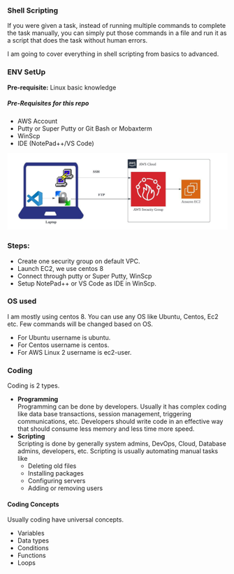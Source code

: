 ### Shell Scripting
 
If you were given a task, instead of running multiple commands to complete the task manually, you can simply put those commands in a file and run it as a script that does the task without human errors.

I am going to cover everything in shell scripting from basics to advanced.

### ENV SetUp

**Pre-requisite:** Linux basic knowledge

##### Pre-Requisites for this repo

* AWS Account
* Putty or Super Putty or Git Bash or Mobaxterm
* WinScp
* IDE (NotePad++/VS Code)

![alt text](setup.jpeg)


### **Steps:**

* Create one security group on default VPC.
* Launch EC2, we use centos 8
* Connect through putty or Super Putty, WinScp
* Setup NotePad++ or VS Code as IDE in WinScp.

### OS used

I am mostly using centos 8. You can use any OS like Ubuntu, Centos, Ec2 etc. Few commands will be changed based on OS.

* For Ubuntu username is ubuntu.
* For Centos username is centos.
* For AWS Linux 2 username is ec2-user.

### Coding
Coding is 2 types.
* **Programming** <br/>
    Programming can be done by developers. Usually it has complex coding like data base transactions, session management, triggering communications, etc. Developers should write code in an effective way that should consume less memory and less time more speed.
* **Scripting** <br/>
    Scripting is done by generally system admins, DevOps, Cloud, Database admins, developers, etc. Scripting is usually automating manual tasks like
    * Deleting old files
    * Installing packages
    * Configuring servers
    * Adding or removing users

#### Coding Concepts
Usually coding have universal concepts.
* Variables
* Data types
* Conditions
* Functions
* Loops